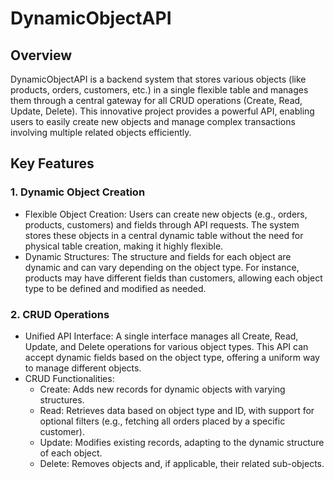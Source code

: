 # DynamicObjectAPI

## Overview

DynamicObjectAPI is a backend system that stores various objects (like products, orders, customers, etc.) in a single flexible table and manages them through a central gateway for all CRUD operations (Create, Read, Update, Delete). This innovative project provides a powerful API, enabling users to easily create new objects and manage complex transactions involving multiple related objects efficiently.

## Key Features 

### 1. Dynamic Object Creation
- Flexible Object Creation: Users can create new objects (e.g., orders, products, customers) and fields through API requests. The system stores these objects in a central dynamic table without the need for physical table creation, making it highly flexible.
- Dynamic Structures: The structure and fields for each object are dynamic and can vary depending on the object type. For instance, products may have different fields than customers, allowing each object type to be defined and modified as needed.

### 2. CRUD Operations
- Unified API Interface: A single interface manages all Create, Read, Update, and Delete operations for various object types. This API can accept dynamic fields based on the object type, offering a uniform way to manage different objects.
- CRUD Functionalities:
    - Create: Adds new records for dynamic objects with varying structures.
    - Read: Retrieves data based on object type and ID, with support for optional filters (e.g., fetching all orders placed by a specific customer).
    - Update: Modifies existing records, adapting to the dynamic structure of each object.
    - Delete: Removes objects and, if applicable, their related sub-objects.
